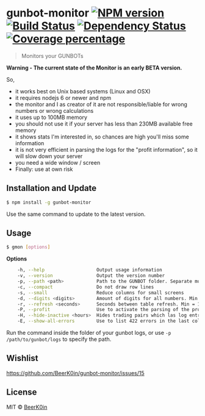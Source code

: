 # gunbot-monitor [![NPM version][npm-image]][npm-url] [![Build Status][travis-image]][travis-url] [![Dependency Status][daviddm-image]][daviddm-url] [![Coverage percentage][coveralls-image]][coveralls-url]
> Monitors your GUNBOTs

**Warning - The current state of the Monitor is an early BETA version.**

So,
- it works best on Unix based systems (Linux and OSX)
- it requires nodejs 6 or newer and npm
- the monitor and I as creator of it are not responsible/liable for wrong numbers or wrong calculations
- it uses up to 100MB memory
- you should not use it if your server has less than 230MB available free memory
- it shows stats I'm interested in, so chances are high you'll miss some information
- it is not very efficient in parsing the logs for the "profit information", so it will slow down your server
- you need a wide window / screen
- Finally: use at own risk

## Installation and Update

```sh
$ npm install -g gunbot-monitor
```
Use the same command to update to the latest version.

## Usage

```sh
$ gmon [options]
```

**Options**

```sh
    -h, --help                   Output usage information
    -v, --version                Output the version number
    -p, --path <path>            Path to the GUNBOT folder. Separate multiple paths with ":" (like: -p /path1:/path2). [Default: current folder]
    -c, --compact                Do not draw row lines
    -s, --small                  Reduce columns for small screens
    -d, --digits <digits>        Amount of digits for all numbers. Min = 0, max = 10. [Default: 4]
    -r, --refresh <seconds>      Seconds between table refresh. Min = 10, max = 600. [Default: 60]
    -P, --profit                 Use to activate the parsing of the profit. THIS WILL SLOW DOWN YOUR SYSTEM!
    -H, --hide-inactive <hours>  Hides trading pairs which las log entry is older than given hours. Min = 1, max = 854400. [Default: 720]
    -E, --show-all-errors        Use to list 422 errors in the last column.

```

Run the command inside the folder of your gunbot logs, or use `-p /path/to/gunbot/logs` to specify the path.

## Wishlist

https://github.com/BeerK0in/gunbot-monitor/issues/15

## License

MIT © [BeerK0in](https://github.com/BeerK0in)


[npm-image]: https://badge.fury.io/js/gunbot-monitor.svg
[npm-url]: https://npmjs.org/package/gunbot-monitor
[travis-image]: https://travis-ci.org/BeerK0in/gunbot-monitor.svg?branch=master
[travis-url]: https://travis-ci.org/BeerK0in/gunbot-monitor
[daviddm-image]: https://david-dm.org/BeerK0in/gunbot-monitor.svg?theme=shields.io
[daviddm-url]: https://david-dm.org/BeerK0in/gunbot-monitor
[coveralls-image]: https://coveralls.io/repos/github/BeerK0in/gunbot-monitor/badge.svg?branch=master
[coveralls-url]: https://coveralls.io/github/BeerK0in/gunbot-monitor?branch=master
